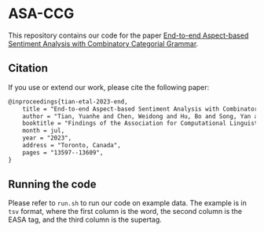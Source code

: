 # ASA-CCG

This repository contains our code for the paper [End-to-end Aspect-based Sentiment Analysis with Combinatory Categorial Grammar](https://aclanthology.org/2023.findings-acl.859/).


## Citation

If you use or extend our work, please cite the following paper:

```markdown
@inproceedings{tian-etal-2023-end,
    title = "End-to-end Aspect-based Sentiment Analysis with Combinatory Categorial Grammar",
    author = "Tian, Yuanhe and Chen, Weidong and Hu, Bo and Song, Yan and Xia, Fei",
    booktitle = "Findings of the Association for Computational Linguistics: ACL 2023",
    month = jul,
    year = "2023",
    address = "Toronto, Canada",
    pages = "13597--13609",
}
```

## Running the code

Please refer to `run.sh` to run our code on example data. The example is in `tsv` format, where the first column is the word, the second column is the EASA tag, and the third column is the supertag.


